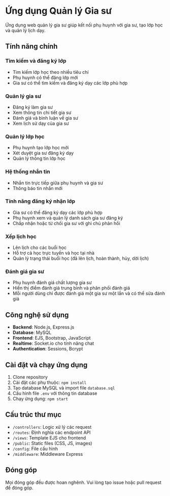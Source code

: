 # Ứng dụng Quản lý Gia sư

Ứng dụng web quản lý gia sư giúp kết nối phụ huynh với gia sư, tạo lớp học và quản lý lịch dạy.

## Tính năng chính

### Tìm kiếm và đăng ký lớp
- Tìm kiếm lớp học theo nhiều tiêu chí
- Phụ huynh có thể đăng lớp mới
- Gia sư có thể tìm kiếm và đăng ký dạy các lớp phù hợp

### Quản lý gia sư
- Đăng ký làm gia sư
- Xem thông tin chi tiết gia sư
- Đánh giá và bình luận về gia sư
- Xem lịch sử dạy của gia sư

### Quản lý lớp học
- Phụ huynh tạo lớp học mới
- Xét duyệt gia sư đăng ký dạy
- Quản lý thông tin lớp học

### Hệ thống nhắn tin
- Nhắn tin trực tiếp giữa phụ huynh và gia sư
- Thông báo tin nhắn mới

### Tính năng đăng ký nhận lớp
- Gia sư có thể đăng ký dạy các lớp phù hợp
- Phụ huynh xem và quản lý danh sách gia sư đăng ký
- Chấp nhận hoặc từ chối gia sư với ghi chú phản hồi

### Xếp lịch học
- Lên lịch cho các buổi học
- Hỗ trợ cả học trực tuyến và học tại nhà
- Quản lý trạng thái buổi học (đã lên lịch, hoàn thành, hủy, dời lịch)

### Đánh giá gia sư
- Phụ huynh đánh giá chất lượng gia sư
- Hiển thị điểm đánh giá trung bình và phân phối đánh giá
- Mỗi người dùng chỉ được đánh giá một gia sư một lần và có thể sửa đánh giá

## Công nghệ sử dụng

- **Backend**: Node.js, Express.js
- **Database**: MySQL
- **Frontend**: EJS, Bootstrap, JavaScript
- **Realtime**: Socket.io cho tính năng chat
- **Authentication**: Sessions, Bcrypt

## Cài đặt và chạy ứng dụng

1. Clone repository
2. Cài đặt các phụ thuộc: `npm install`
3. Tạo database MySQL và import file `database.sql`
4. Cấu hình file `.env` với thông tin database
5. Chạy ứng dụng: `npm start`

## Cấu trúc thư mục

- `/controllers`: Logic xử lý các request
- `/routes`: Định nghĩa các endpoint API
- `/views`: Template EJS cho frontend
- `/public`: Static files (CSS, JS, images)
- `/config`: File cấu hình
- `/middleware`: Middleware Express

## Đóng góp

Mọi đóng góp đều được hoan nghênh. Vui lòng tạo issue hoặc pull request để đóng góp.